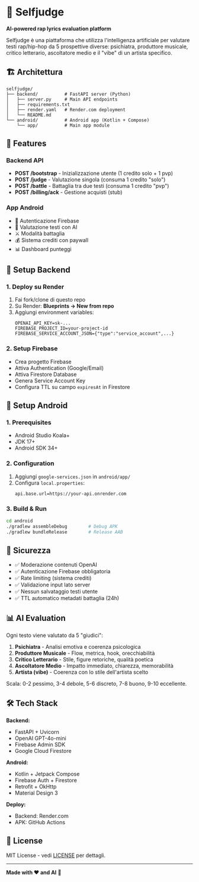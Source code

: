 # 🎤 Selfjudge

**AI-powered rap lyrics evaluation platform**

Selfjudge è una piattaforma che utilizza l'intelligenza artificiale per valutare testi rap/hip-hop da 5 prospettive diverse: psichiatra, produttore musicale, critico letterario, ascoltatore medio e il "vibe" di un artista specifico.

## 🏗️ Architettura

```
selfjudge/
├── backend/          # FastAPI server (Python)
│   ├── server.py     # Main API endpoints
│   ├── requirements.txt
│   ├── render.yaml   # Render.com deployment
│   └── README.md
└── android/          # Android app (Kotlin + Compose)
    └── app/          # Main app module
```

## 🚀 Features

### Backend API
- **POST /bootstrap** - Inizializzazione utente (1 credito solo + 1 pvp)
- **POST /judge** - Valutazione singola (consuma 1 credito "solo")
- **POST /battle** - Battaglia tra due testi (consuma 1 credito "pvp")
- **POST /billing/ack** - Gestione acquisti (stub)

### App Android
- 🔐 Autenticazione Firebase
- 🎯 Valutazione testi con AI
- ⚔️ Modalità battaglia
- 💰 Sistema crediti con paywall
- 📊 Dashboard punteggi

## 🔧 Setup Backend

### 1. Deploy su Render

1. Fai fork/clone di questo repo
2. Su Render: **Blueprints → New from repo**
3. Aggiungi environment variables:
   ```
   OPENAI_API_KEY=sk-...
   FIREBASE_PROJECT_ID=your-project-id
   FIREBASE_SERVICE_ACCOUNT_JSON={"type":"service_account",...}
   ```

### 2. Setup Firebase
- Crea progetto Firebase
- Attiva Authentication (Google/Email)
- Attiva Firestore Database
- Genera Service Account Key
- Configura TTL su campo `expiresAt` in Firestore

## 📱 Setup Android

### 1. Prerequisites
- Android Studio Koala+
- JDK 17+
- Android SDK 34+

### 2. Configuration
1. Aggiungi `google-services.json` in `android/app/`
2. Configura `local.properties`:
   ```
   api.base.url=https://your-api.onrender.com
   ```

### 3. Build & Run
```bash
cd android
./gradlew assembleDebug        # Debug APK
./gradlew bundleRelease        # Release AAB
```

## 🔐 Sicurezza

- ✅ Moderazione contenuti OpenAI
- ✅ Autenticazione Firebase obbligatoria
- ✅ Rate limiting (sistema crediti)
- ✅ Validazione input lato server
- ✅ Nessun salvataggio testi utente
- ✅ TTL automatico metadati battaglia (24h)

## 📊 AI Evaluation

Ogni testo viene valutato da 5 "giudici":

1. **Psichiatra** - Analisi emotiva e coerenza psicologica
2. **Produttore Musicale** - Flow, metrica, hook, orecchiabilità  
3. **Critico Letterario** - Stile, figure retoriche, qualità poetica
4. **Ascoltatore Medio** - Impatto immediato, chiarezza, memorabilità
5. **Artista (vibe)** - Coerenza con lo stile dell'artista scelto

Scala: 0-2 pessimo, 3-4 debole, 5-6 discreto, 7-8 buono, 9-10 eccellente.

## 🛠️ Tech Stack

**Backend:**
- FastAPI + Uvicorn
- OpenAI GPT-4o-mini
- Firebase Admin SDK
- Google Cloud Firestore

**Android:**
- Kotlin + Jetpack Compose
- Firebase Auth + Firestore
- Retrofit + OkHttp
- Material Design 3

**Deploy:**
- Backend: Render.com
- APK: GitHub Actions

## 📝 License

MIT License - vedi [LICENSE](LICENSE) per dettagli.

---

**Made with ❤️ and AI** 🤖